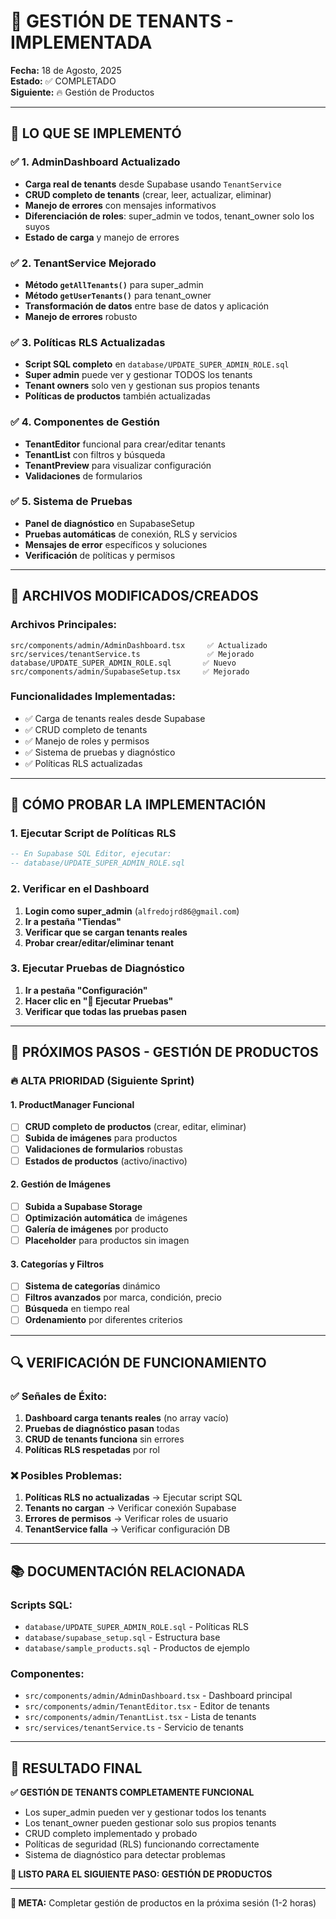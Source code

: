 # 🏪 **GESTIÓN DE TENANTS - IMPLEMENTADA**

**Fecha:** 18 de Agosto, 2025  
**Estado:** ✅ COMPLETADO  
**Siguiente:** 🔥 Gestión de Productos

---

## 🎯 **LO QUE SE IMPLEMENTÓ**

### ✅ **1. AdminDashboard Actualizado**
- **Carga real de tenants** desde Supabase usando `TenantService`
- **CRUD completo de tenants** (crear, leer, actualizar, eliminar)
- **Manejo de errores** con mensajes informativos
- **Diferenciación de roles**: super_admin ve todos, tenant_owner solo los suyos
- **Estado de carga** y manejo de errores

### ✅ **2. TenantService Mejorado**
- **Método `getAllTenants()`** para super_admin
- **Método `getUserTenants()`** para tenant_owner
- **Transformación de datos** entre base de datos y aplicación
- **Manejo de errores** robusto

### ✅ **3. Políticas RLS Actualizadas**
- **Script SQL completo** en `database/UPDATE_SUPER_ADMIN_ROLE.sql`
- **Super admin** puede ver y gestionar TODOS los tenants
- **Tenant owners** solo ven y gestionan sus propios tenants
- **Políticas de productos** también actualizadas

### ✅ **4. Componentes de Gestión**
- **TenantEditor** funcional para crear/editar tenants
- **TenantList** con filtros y búsqueda
- **TenantPreview** para visualizar configuración
- **Validaciones** de formularios

### ✅ **5. Sistema de Pruebas**
- **Panel de diagnóstico** en SupabaseSetup
- **Pruebas automáticas** de conexión, RLS y servicios
- **Mensajes de error** específicos y soluciones
- **Verificación** de políticas y permisos

---

## 🔧 **ARCHIVOS MODIFICADOS/CREADOS**

### **Archivos Principales:**
```
src/components/admin/AdminDashboard.tsx     ✅ Actualizado
src/services/tenantService.ts               ✅ Mejorado
database/UPDATE_SUPER_ADMIN_ROLE.sql       ✅ Nuevo
src/components/admin/SupabaseSetup.tsx     ✅ Mejorado
```

### **Funcionalidades Implementadas:**
- ✅ Carga de tenants reales desde Supabase
- ✅ CRUD completo de tenants
- ✅ Manejo de roles y permisos
- ✅ Sistema de pruebas y diagnóstico
- ✅ Políticas RLS actualizadas

---

## 🚀 **CÓMO PROBAR LA IMPLEMENTACIÓN**

### **1. Ejecutar Script de Políticas RLS**
```sql
-- En Supabase SQL Editor, ejecutar:
-- database/UPDATE_SUPER_ADMIN_ROLE.sql
```

### **2. Verificar en el Dashboard**
1. **Login como super_admin** (`alfredojrd86@gmail.com`)
2. **Ir a pestaña "Tiendas"**
3. **Verificar que se cargan tenants reales**
4. **Probar crear/editar/eliminar tenant**

### **3. Ejecutar Pruebas de Diagnóstico**
1. **Ir a pestaña "Configuración"**
2. **Hacer clic en "🧪 Ejecutar Pruebas"**
3. **Verificar que todas las pruebas pasen**

---

## 🎯 **PRÓXIMOS PASOS - GESTIÓN DE PRODUCTOS**

### **🔥 ALTA PRIORIDAD (Siguiente Sprint)**

#### **1. ProductManager Funcional**
- [ ] **CRUD completo de productos** (crear, editar, eliminar)
- [ ] **Subida de imágenes** para productos
- [ ] **Validaciones de formularios** robustas
- [ ] **Estados de productos** (activo/inactivo)

#### **2. Gestión de Imágenes**
- [ ] **Subida a Supabase Storage**
- [ ] **Optimización automática** de imágenes
- [ ] **Galería de imágenes** por producto
- [ ] **Placeholder** para productos sin imagen

#### **3. Categorías y Filtros**
- [ ] **Sistema de categorías** dinámico
- [ ] **Filtros avanzados** por marca, condición, precio
- [ ] **Búsqueda** en tiempo real
- [ ] **Ordenamiento** por diferentes criterios

---

## 🔍 **VERIFICACIÓN DE FUNCIONAMIENTO**

### **✅ Señales de Éxito:**
1. **Dashboard carga tenants reales** (no array vacío)
2. **Pruebas de diagnóstico pasan** todas
3. **CRUD de tenants funciona** sin errores
4. **Políticas RLS respetadas** por rol

### **❌ Posibles Problemas:**
1. **Políticas RLS no actualizadas** → Ejecutar script SQL
2. **Tenants no cargan** → Verificar conexión Supabase
3. **Errores de permisos** → Verificar roles de usuario
4. **TenantService falla** → Verificar configuración DB

---

## 📚 **DOCUMENTACIÓN RELACIONADA**

### **Scripts SQL:**
- `database/UPDATE_SUPER_ADMIN_ROLE.sql` - Políticas RLS
- `database/supabase_setup.sql` - Estructura base
- `database/sample_products.sql` - Productos de ejemplo

### **Componentes:**
- `src/components/admin/AdminDashboard.tsx` - Dashboard principal
- `src/components/admin/TenantEditor.tsx` - Editor de tenants
- `src/components/admin/TenantList.tsx` - Lista de tenants
- `src/services/tenantService.ts` - Servicio de tenants

---

## 🎉 **RESULTADO FINAL**

**✅ GESTIÓN DE TENANTS COMPLETAMENTE FUNCIONAL**

- Los super_admin pueden ver y gestionar todos los tenants
- Los tenant_owner pueden gestionar solo sus propios tenants
- CRUD completo implementado y probado
- Políticas de seguridad (RLS) funcionando correctamente
- Sistema de diagnóstico para detectar problemas

**🚀 LISTO PARA EL SIGUIENTE PASO: GESTIÓN DE PRODUCTOS**

---

**📅 META:** Completar gestión de productos en la próxima sesión (1-2 horas)
